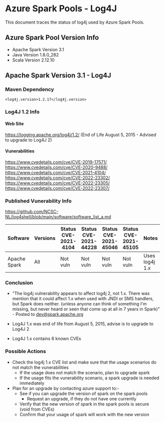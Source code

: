 # Azure Spark Pools - Log4J

This document traces the status of log4j used by Azure Spark Pools.

## Azure Spark Pool Version Info

* Apache Spark Version 3.1
* Java Version 1.8.0_282
* Scala Version 2.12.10

## Apache Spark Version 3.1 - Log4J

### Maven Dependency

```
<log4j.version>1.2.17</log4j.version>
```

### Log4J 1.2 Info

#### Web Site

https://logging.apache.org/log4j/1.2/ (End of Life August 5, 2015 - Advised to upgrade to Log4J 2)

#### Vunerabilities

https://www.cvedetails.com/cve/CVE-2019-17571/
https://www.cvedetails.com/cve/CVE-2020-9488/
https://www.cvedetails.com/cve/CVE-2021-4104/
https://www.cvedetails.com/cve/CVE-2022-23302/
https://www.cvedetails.com/cve/CVE-2022-23305/
https://www.cvedetails.com/cve/CVE-2022-23307/

### Published Vunerability Info

https://github.com/NCSC-NL/log4shell/blob/main/software/software_list_a.md

|Software    |Versions|Status CVE-2021-4104|Status CVE-2021-44228|Status CVE-2021-45046|Status CVE-2021-45105|Notes         |Links|
|------------|--------|--------------------|---------------------|---------------------|---------------------|--------------|-----|
|Apache	Spark|All     |Not vuln            |Not vuln             |Not vuln             |Not vuln             |Uses log4j 1.x|https://lists.apache.org/thread/wwm13b9764vjms5t8n96j6jklys49cyr|

### Conclusion

* "The log4j vulnerability appears to affect log4j 2, not 1.x.
There was mention that it could affect 1.x when used with JNDI or SMS
handlers, but Spark does neither. (unless anyone can think of something I'm
missing, but never heard or seen that come up at all in 7 years in Spark)" - Posted to dev@spark.apache.org

* Log4J 1.x was end of life from August 5, 2015, advise is to upgrade to Log4J 2
* Log4J 1.x contains 6 known CVEs

### Possible Actions

* Check the log4j 1.x CVE list and make sure that the usage scenarios do not match the vunerabilities
  * If the usage does not match the scenario, plan to upgrade spark
  * If the usage fits the vunerability scenario, a spark upgrade is needed immediately
* Plan for an upgrade by contacting azure support to:-
  * See if you can upgrade the version of spark on the spark pools
    * Request an upgrade, if they do not have one currently
  * Verify that the new version of spark in the spark pools is secure (void from CVEs)
  * Confirm that your usage of spark will work with the new version
